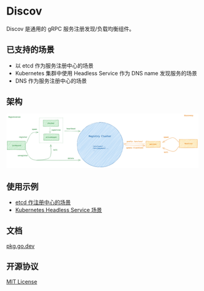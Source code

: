 # Discov

Discov 是通用的 gRPC 服务注册发现/负载均衡组件。

## 已支持的场景

- 以 etcd 作为服务注册中心的场景
- Kubernetes 集群中使用 Headless Service 作为 DNS name 发现服务的场景
- DNS 作为服务注册中心的场景

## 架构

![architecture](./arch.png)

## 使用示例

- [etcd 作注册中心的场景](./examples/etcd)
- [Kubernetes Headless Service 场景](./examples/k8s)

## 文档

[pkg.go.dev](https://pkg.go.dev/github.com/xvrzhao/discov)

## 开源协议

[MIT License](./LICENSE)